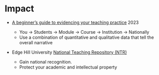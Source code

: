 Impact
======

* [A beginner’s guide to evidencing your teaching practice](https://portlandpress.com/biochemist/article/45/2/6/232780/A-beginner-s-guide-to-evidencing-your-teaching) 2023
    * You -> Students -> Module -> Course -> Institution -> Nationally
    * Use a combination of quantitative and qualitative data that tell the overall narrative

* Edge Hill University [National Teaching Repository (NTR)](https://figshare.edgehill.ac.uk/articles/presentation/NTR_-_Welcome_pdf/12673016)
    * Gain national recognition.
    * Protect your academic and intellectual property
